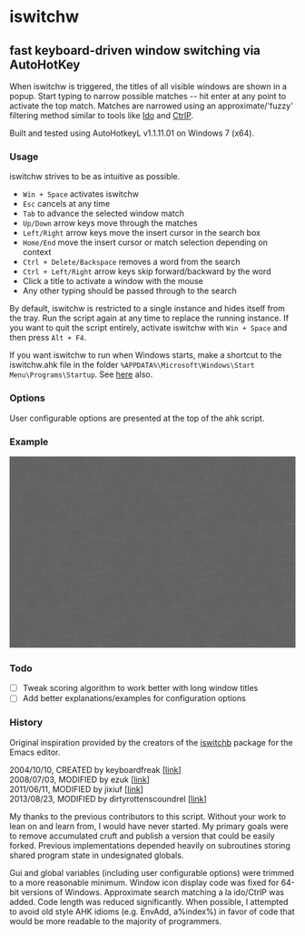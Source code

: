 # iswitchw 
## fast keyboard-driven window switching via AutoHotKey

When iswitchw is triggered, the titles of all visible windows are shown in a
popup. Start typing to narrow possible matches -- hit enter at any point to
activate the top match. Matches are narrowed using an approximate/'fuzzy'
filtering method similar to tools like [Ido][ido] and [CtrlP][ctrlp].

Built and tested using AutoHotkeyL v1.1.11.01 on Windows 7 (x64).

### Usage

iswitchw strives to be as intuitive as possible.

* `Win + Space` activates iswitchw  
* `Esc` cancels at any time  
* `Tab` to advance the selected window match  
* `Up/Down` arrow keys move through the matches  
* `Left/Right` arrow keys move the insert cursor in the search box  
* `Home/End` move the insert cursor or match selection depending on context  
* `Ctrl + Delete/Backspace` removes a word from the search  
* `Ctrl + Left/Right` arrow keys skip forward/backward by the word  
* Click a title to activate a window with the mouse  
* Any other typing should be passed through to the search  

By default, iswitchw is restricted to a single instance and hides itself from
the tray. Run the script again at any time to replace the running instance. If
you want to quit the script entirely, activate iswitchw with `Win + Space` and
then press `Alt + F4`.

If you want iswitchw to run when Windows starts, make a shortcut to the
iswitchw.ahk file in the folder `%APPDATA%\Microsoft\Windows\Start
Menu\Programs\Startup`. See [here][start-on-boot] also.

### Options

User configurable options are presented at the top of the ahk script.

### Example

![iswitchw in action](./using-iswitchw.gif?raw=true)

### Todo

* [ ] Tweak scoring algorithm to work better with long window titles
* [ ] Add better explanations/examples for configuration options

### History

Original inspiration provided by the creators of the [iswitchb][iswitchb]
package for the Emacs editor.

2004/10/10, CREATED by keyboardfreak         [[link][hist1]]  
2008/07/03, MODIFIED by ezuk                 [[link][hist2]]  
2011/06/11, MODIFIED by jixiuf               [[link][hist3]]  
2013/08/23, MODIFIED by dirtyrottenscoundrel [[link][hist4]]  

My thanks to the previous contributors to this script. Without your work to
lean on and learn from, I would have never started. My primary goals were to
remove accumulated cruft and publish a version that could be easily forked.
Previous implementations depended heavily on subroutines storing shared program
state in undesignated globals.

Gui and global variables (including user configurable options) were trimmed to
a more reasonable minimum. Window icon display code was fixed for 64-bit
versions of Windows. Approximate search matching a la ido/CtrlP was added. Code
length was reduced significantly. When possible, I attempted to avoid old style
AHK idioms (e.g.  EnvAdd, a%index%) in favor of code that would be more
readable to the majority of programmers.

[ido]: http://www.emacswiki.org/emacs/InteractivelyDoThings
[ctrlp]: http://kien.github.io/ctrlp.vim/
[start-on-boot]: http://windows.microsoft.com/en-us/windows-vista/run-a-program-automatically-when-windows-starts
[iswitchb]: http://www.gnu.org/software/emacs/manual/html_node/emacs/Iswitchb.html
[hist1]: http://www.autohotkey.com/forum/viewtopic.php?t=1040
[hist2]: http://www.autohotkey.com/forum/viewtopic.php?t=33353
[hist3]: https://github.com/jixiuf/my_autohotkey_scripts/blob/master/ahk_scripts/iswitchw-plus.ahk
[hist4]: https://github.com/dirtyrottenscoundrel/iswitchw
